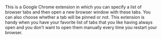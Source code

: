 This is a Google Chrome extension in which you can specify a list of browser tabs and then open a new browser window
with these tabs. You can also choose whether a tab will be pinned or not. This extension is handy when you have
your favorite list of tabs that you like having always open and you don't want to open them manually every time you
restart your browser.
